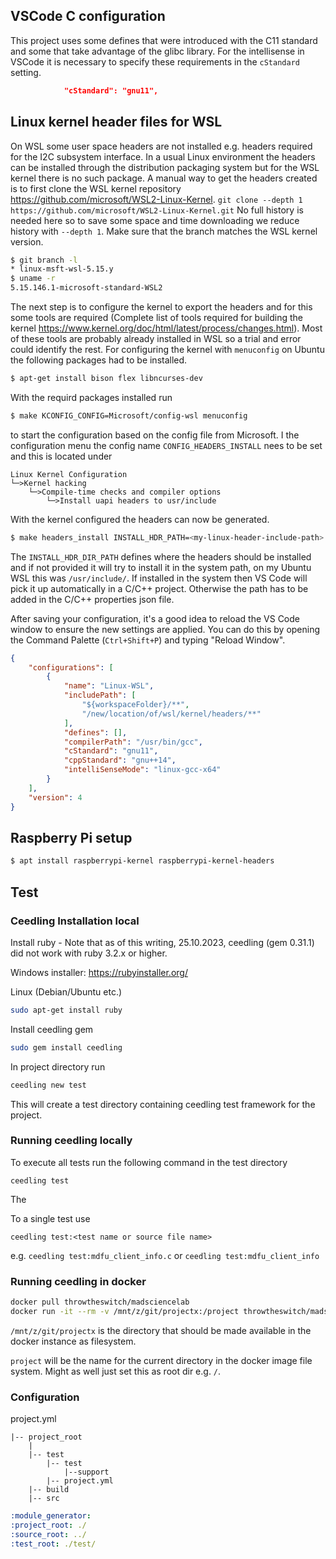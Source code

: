 ## VSCode C configuration

This project uses some defines that were introduced with the C11 standard and some that take advantage of the glibc library. For the intellisense in VSCode it is necessary to specify these requirements in the `cStandard` setting.
```json
            "cStandard": "gnu11",
```

## Linux kernel header files for WSL

On WSL some user space headers are not installed e.g. headers required for the I2C subsystem interface. In a usual Linux environment the headers can be installed through the distribution packaging system but for the WSL kernel there is no such package. A manual way to get the headers created is to first clone the WSL kernel repository https://github.com/microsoft/WSL2-Linux-Kernel.
`git clone --depth 1 https://github.com/microsoft/WSL2-Linux-Kernel.git`
No full history is needed here so to save some space and time downloading we reduce history with `--depth 1`.
Make sure that the branch matches the WSL kernel version.

```bash
$ git branch -l
* linux-msft-wsl-5.15.y
$ uname -r
5.15.146.1-microsoft-standard-WSL2
```

The next step is to configure the kernel to export the headers and for this some tools are required (Complete list of tools required for building the kernel https://www.kernel.org/doc/html/latest/process/changes.html). Most of these tools are probably already installed in WSL so a trial and error could identify the rest. For configuring the kernel with `menuconfig` on Ubuntu the following packages had to be installed.

```bash
$ apt-get install bison flex libncurses-dev
```

With the requird packages installed run
```bash
$ make KCONFIG_CONFIG=Microsoft/config-wsl menuconfig
```
to start the configuration based on the config file from Microsoft. I the configuration menu the config name `CONFIG_HEADERS_INSTALL` nees to be set and this is located under
```
Linux Kernel Configuration
└─>Kernel hacking
    └─>Compile-time checks and compiler options
        └─>Install uapi headers to usr/include
```

With the kernel configured the headers can now be generated.
```bash
$ make headers_install INSTALL_HDR_PATH=<my-linux-header-include-path>
```

The `INSTALL_HDR_DIR_PATH` defines where the headers should be installed and if not provided it will try to install it in the system path, on my Ubuntu WSL this was `/usr/include/`. If installed in the system then VS Code will pick it up automatically in a C/C++ project. Otherwise the path has to be added in the C/C++ properties json file.

After saving your configuration, it's a good idea to reload the VS Code window to ensure the new settings are applied. You can do this by opening the Command Palette (`Ctrl+Shift+P`) and typing "Reload Window".
```json
{
    "configurations": [
        {
            "name": "Linux-WSL",
            "includePath": [
                "${workspaceFolder}/**",
                "/new/location/of/wsl/kernel/headers/**"
            ],
            "defines": [],
            "compilerPath": "/usr/bin/gcc",
            "cStandard": "gnu11",
            "cppStandard": "gnu++14",
            "intelliSenseMode": "linux-gcc-x64"
        }
    ],
    "version": 4
}
```

## Raspberry Pi setup

```bash
$ apt install raspberrypi-kernel raspberrypi-kernel-headers
```

## Test

### Ceedling Installation local
Install ruby - Note that as of this writing, 25.10.2023, ceedling (gem 0.31.1) did not work with ruby 3.2.x or higher.

Windows installer:
https://rubyinstaller.org/

Linux (Debian/Ubuntu etc.)
```bash
sudo apt-get install ruby
```

Install ceedling gem
```bash
sudo gem install ceedling
```

In project directory run
```bash
ceedling new test
```
This will create a test directory containing ceedling test framework for the project.

### Running ceedling locally

To execute all tests run the following command in the test directory
```
ceedling test
```
The 

To a single test use
```
ceedling test:<test name or source file name>
```
e.g. `ceedling test:mdfu_client_info.c` or `ceedling test:mdfu_client_info`

### Running ceedling in docker

```bash
docker pull throwtheswitch/madsciencelab
docker run -it --rm -v /mnt/z/git/projectx:/project throwtheswitch/madsciencelab
```

`/mnt/z/git/projectx` is the directory that should be made available in the docker instance as filesystem.

`project` will be the name for the current directory in the docker image file system. Might as well just set this as root dir e.g. `/`.

### Configuration

project.yml

```
|-- project_root
    |
    |-- test
        |-- test
            |--support
        |-- project.yml
    |-- build
    |-- src
```

```yaml
:module_generator:
:project_root: ./
:source_root: ../
:test_root: ./test/
```